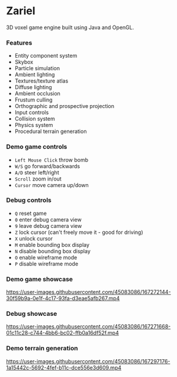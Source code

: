 # Zariel

3D voxel game engine built using Java and OpenGL.

### Features
- Entity component system
- Skybox
- Particle simulation
- Ambient lighting
- Textures/texture atlas
- Diffuse lighting
- Ambient occlusion
- Frustum culling
- Orthographic and prospective projection
- Input controls
- Collision system
- Physics system
- Procedural terrain generation

### Demo game controls
- `Left Mouse Click` throw bomb
- `W/S` go forward/backwards
- `A/D` steer left/right
- `Scroll` zoom in/out
- `Cursor` move camera up/down 

### Debug controls
- `Q` reset game
- `0` enter debug camera view
- `9` leave debug camera view
- `Z` lock cursor (can't freely move it - good for driving)
- `X` unlock cursor 
- `M` enable bounding box display
- `N` disable bounding box display
- `O` enable wireframe mode
- `P` disable wireframe mode

### Demo game showcase
https://user-images.githubusercontent.com/45083086/167272144-30f59b9a-0e1f-4c17-93fa-d3eae5afb267.mp4

### Debug showcase
https://user-images.githubusercontent.com/45083086/167271668-01c11c28-c744-4bb6-bc02-ffb0a16df52f.mp4

### Demo terrain generation
https://user-images.githubusercontent.com/45083086/167297176-1a15442c-5692-4fef-b11c-dce556e3d609.mp4


